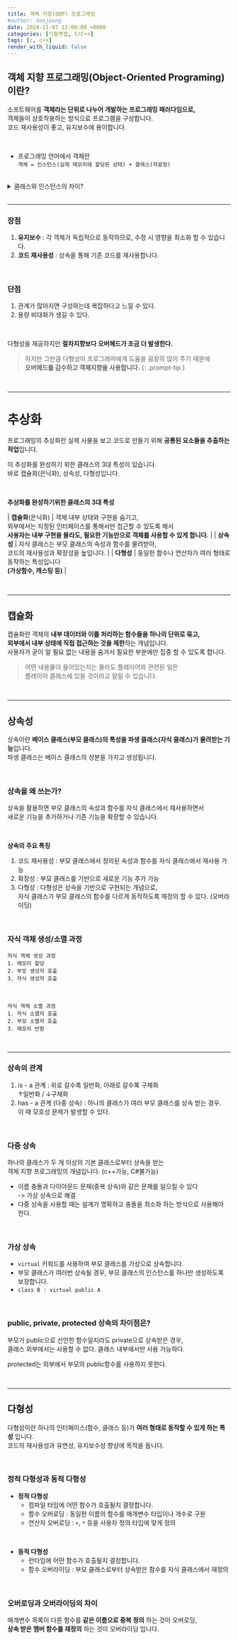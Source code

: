 ```yaml
---
title: 객체 지향(OOP) 프로그래밍
#author: Yoojeong
date: 2024-11-07 13:00:00 +0800
categories: [기술면접, C/C++]
tags: [c, c++]
render_with_liquid: false
---
```


## 객체 지향 프로그래밍(Object-Oriented Programing) 이란?  
소프트웨어를 **객체라는 단위로 나누어 개발하는 프로그래밍 패러다임으로,**  
객체들이 상호작용하는 방식으로 프로그램을 구성합니다.  
코드 재사용성이 좋고, 유지보수에 용이합니다.

<br>

* 프로그래밍 언어에서 객체란  
    `객체 = 인스턴스(실제 메모리에 할당된 상태) + 클래스(자료형)`  

<br>

<details>
  <summary>클래스와 인스턴스의 차이?</summary>
  <div style="margin-left: 1.5em;">
    <p>클래스는 객체를 생성하기 위한 <strong>설계도</strong>, 인스턴스는 그 설계도로부터 생성된 <strong>실제 객체</strong> 입니다.</p>
    <ul>
      <li>클래스 자체는 메모리에 할당되지 않지만 인스턴스는 메모리에 할당됩니다.</li>
      <li>하나의 클래스는 여러 개의 인스턴스를 가질 수 있습니다.</li>
    </ul>
  </div>
</details>


<br>

---

### 장점
1. **유지보수** 
    : 각 객체가 독립적으로 동작하므로, 수정 시 영향을 최소화 할 수 있습니다.
2. **코드 재사용성**
    : 상속을 통해 기존 코드를 재사용합니다.


<br>

### 단점
1. 관계가 많아지면 구성하는데 복잡하다고 느낄 수 있다.
2. 용량 비대화가 생길 수 있다.

<br>

다형성을 제공하지만 **절차지향보다 오버헤드가 조금 더 발생한다.**

> 하지만 그만큼 다형성이 프로그래머에게 도움을 굉장히 많이 주기 때문에  
**오버헤드를 감수하고 객체지향을 사용합니다.**
{: .prompt-tip }



<br>

---

# 추상화
프로그래밍의 추상화란 실제 사물을 보고 코드로 만들기 위해 **공통된 요소들을 추출하는 작업**입니다.  

이 추상화를 완성하기 위한 클래스의 3대 특성이 있습니다.  
바로 캡슐화(은닉화), 상속성, 다형성입니다.

<br>

**추상화를 완성하기위한 클래스의 3대 특성**

| **캡슐화**(은닉화) | 객체 내부 상태와 구현을 숨기고, <br> 외부에서는 지정된 인터페이스를 통해서만 접근할 수 있도록 해서 <br>**사용자는 내부 구현을 몰라도, 필요한 기능만으로 객체를 사용할 수 있게 합니다.** | 
| **상속성**         | 자식 클래스는 부모 클래스의 속성과 함수를 물려받아, <br> 코드의 재사용성과 확장성을 높입니다.     | 
| **다형성**         | 동일한 함수나 연산자가 여러 형태로 동작하는 특성입니다 <br> **(가상함수, 캐스팅 등)**  | 




<br>

---

## 캡슐화
캡슐화란 객체의 **내부 데이터와 이를 처리하는 함수들을 하나의 단위로 묶고,**  
**외부에서 내부 상태에 직접 접근하는 것을 제한**하는 개념입니다.  
사용자가 굳이 알 필요 없는 내용을 숨겨서 필요한 부분에만 집중 할 수 있도록 합니다.


> 어떤 내용물이 들어있는지는 몰라도 플레이어와 관련된 일은  
 플레이어 클래스에 있을 것이라고 알릴 수 있습니다.


<br>

---

## 상속성
상속이란 **베이스 클래스(부모 클래스)의 특성을 파생 클래스(자식 클래스)가 물려받는 기능**입니다.  
파생 클래스는 베이스 클래스의 성분을 가지고 생성됩니다.  

<br>

### 상속을 왜 쓰는가?
상속을 활용하면 부모 클래스의 속성과 함수를 자식 클래스에서 재사용하면서  
새로운 기능을 추가하거나 기존 기능을 확장할 수 있습니다.

<br>

**상속의 주요 특징**
1. 코드 재사용성
    : 부모 클래스에서 정의된 속성과 함수를 자식 클래스에서 재사용 가능
2. 확장성
    : 부모 클래스를 기반으로 새로운 기능 추가 가능
3. 다형성
    : 다형성은 상속을 기반으로 구현되는 개념으로,  
    자식 클래스가 부모 클래스의 함수를 다르게 동작하도록 재정의 할 수 있다. (오버라이딩)


<br>


### 자식 객체 생성/소멸 과정

```
자식 객체 생성 과정
1. 메모리 할당
2. 부모 생성자 호출
3. 자식 생성자 호출
```

<br>

```
자식 객체 소멸 과정
1. 자식 소멸자 호출
2. 부모 소멸자 호출
3. 메모리 반환
```

<br>

---

### 상속의 관계
1. is - a 관계
    : 위로 갈수록 일반화, 아래로 갈수록 구체화  
    ↑일반화 / ↓구체화
2. has - a 관계 (다중 상속)
    : 하나의 클래스가 여러 부모 클래스를 상속 받는 경우.  
        이 때 모호성 문제가 발생할 수 있다.

<br>

### 다중 상속 
하나의 클래스가 두 개 이상의 기본 클래스로부터 상속을 받는  
객체 지향 프로그래밍의 개념입니다. (c++가능, C#불가능)  

* 이름 충돌과 다이아몬드 문제(중복 상속)와 같은 문제를 일으킬 수 있다  
    -> 가상 상속으로 해결
* 다중 상속을 사용할 때는 설계가 명확하고 충돌을 최소화 하는 방식으로 사용해야 한다.


<br>

### 가상 상속 
* `virtual` 키워드를 사용하여 부모 클래스를 가상으로 상속합니다.
* 부모 클래스가 여러번 상속될 경우, 부모 클래스의 인스턴스를 하나만 생성하도록 보장합니다.
* `class B : virtual public A`

<br>

### public, private, protected 상속의 차이점은?
부모가 public으로 선언한 함수일지라도 private으로 상속받은 경우,  
클래스 외부에서는 사용할 수 없다. 클래스 내부에서만 사용 가능하다.  

protected는 외부에서 부모의 public함수를 사용하지 못한다.

<br>

---

## 다형성
다형성이란 하나의 인터페이스(함수, 클래스 등)가 **여러 형태로 동작할 수 있게 하는 특성** 입니다.  
코드의 재사용성과 유연성, 유지보수성 향상에 목적을 둡니다.  

<br>

### 정적 다형성과 동적 다형성

- **정적 다형성**
  - 컴파일 타임에 어떤 함수가 호출될지 결정합니다.
  - 함수 오버로딩 : 동일한 이름의 함수를 매개변수 타입이나 개수로 구분
  - 연산자 오버로딩 : `+`, `*` 등을 사용자 정의 타입에 맞게 정의

<br>

- **동적 다형성**
  - 런타임에 어떤 함수가 호출될지 결정합니다.
  - 함수 오버라이딩 : 부모 클래스로부터 상속받은 함수를 자식 클래스에서 재정의

<br>

### 오버로딩과 오버라이딩의 차이
매개변수 목록이 다른 함수를 **같은 이름으로 중복 정의** 하는 것이 오버로딩,  
**상속 받은 멤버 함수를 재정의** 하는 것이 오버라이딩 입니다.
